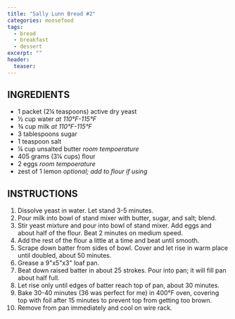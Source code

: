 ```yaml
---
title: "Sally Lunn Bread #2"
categories: moosefood
tags: 
  - bread
  - breakfast
  - dessert
excerpt: ""
header:
  teaser: 
---
```


## INGREDIENTS
* 1 packet (2¼ teaspoons) active dry yeast
* ½ cup water _at 110°F-115°F_
* ¾ cup milk _at 110°F-115°F_
* 3 tablespoons sugar
* 1 teaspoon salt
* ¼ cup unsalted butter _room tempoerature_
* 405 grams (3¼ cups) flour
* 2 eggs  _room tempoerature_
* zest of 1 lemon _optional; add to flour if using_

## INSTRUCTIONS
1. Dissolve yeast in water. Let stand 3-5 minutes.
2. Pour milk into bowl of stand mixer with butter, sugar, and salt; blend.
3. Stir yeast mixture and pour into bowl of stand mixer. Add eggs and about half of the flour. Beat 2 minutes on medium speed.
4. Add the rest of the flour a little at a time and beat until smooth.
5. Scrape down batter from sides of bowl. Cover and let rise in warm place until doubled, about 50 minutes.
6. Grease a 9"x5"x3" loaf pan.
7. Beat down raised batter in about 25 strokes. Pour into pan; it will fill pan about half full.
8. Let rise only until edges of batter reach top of pan, about 30 minutes.
9. Bake 30-40 minutes (36 was perfect for me) in 400°F oven, covering top with foil after 15 minutes to prevent top from getting too brown.
10. Remove from pan immediately and cool on wire rack.